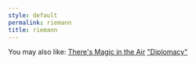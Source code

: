 ```yaml
---
style: default
permalink: riemann
title: riemann
---
```

You may also like:
[There's Magic in the Air](http://scp-wiki.net/there-s-magic-in-the-air)
["Diplomacy"](http://scp-wiki.net/goc-tale-sequence-diplomacy)